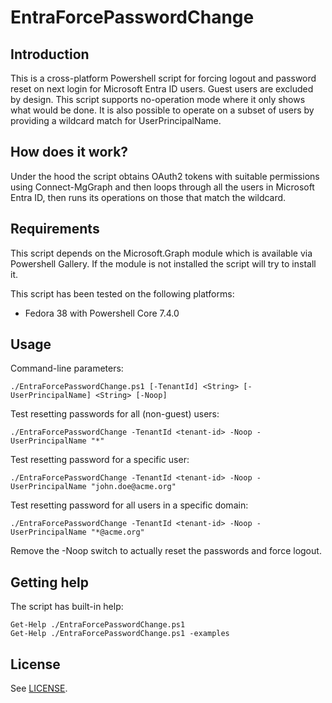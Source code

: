 # EntraForcePasswordChange

## Introduction

This is a cross-platform Powershell script for forcing logout and password
reset on next login for Microsoft Entra ID users. Guest users are excluded by
design. This script supports no-operation mode where it only shows what would
be done.  It is also possible to operate on a subset of users by providing a
wildcard match for UserPrincipalName.

## How does it work?

Under the hood the script obtains OAuth2 tokens with suitable permissions using
Connect-MgGraph and then loops through all the users in Microsoft Entra ID,
then runs its operations on those that match the wildcard.

## Requirements

This script depends on the Microsoft.Graph module which is available via
Powershell Gallery. If the module is not installed the script will try to
install it.

This script has been tested on the following platforms:

* Fedora 38 with Powershell Core 7.4.0

## Usage

Command-line parameters:

    ./EntraForcePasswordChange.ps1 [-TenantId] <String> [-UserPrincipalName] <String> [-Noop]

Test resetting passwords for all (non-guest) users:

    ./EntraForcePasswordChange -TenantId <tenant-id> -Noop -UserPrincipalName "*"

Test resetting password for a specific user:

    ./EntraForcePasswordChange -TenantId <tenant-id> -Noop -UserPrincipalName "john.doe@acme.org"

Test resetting password for all users in a specific domain:

    ./EntraForcePasswordChange -TenantId <tenant-id> -Noop -UserPrincipalName "*@acme.org"

Remove the -Noop switch to actually reset the passwords and force logout.

## Getting help

The script has built-in help:

    Get-Help ./EntraForcePasswordChange.ps1
    Get-Help ./EntraForcePasswordChange.ps1 -examples

## License

See [LICENSE](LICENSE).
